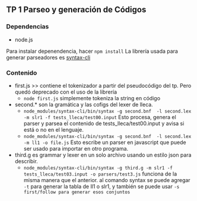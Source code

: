 ## TP 1 Parseo y generación de Códigos

### Dependencias

  * node.js

Para instalar depenendencia, hacer `npm install`
La librería usada para generar parseadores es [syntax-cli](https://www.npmjs.com/package/syntax-cli)

### Contenido

* first.js >>  contiene el tokenizador a partir del pseudocódigo del tp. Pero quedó deprecado con el uso de la librería
    * `node first.js` simplemente tokeniza la string en código
* second.* son la gramática y las cofigs del lexer de lleca. 
    * `node_modules/syntax-cli/bin/syntax -g second.bnf  -l second.lex -m slr1 -f tests_lleca/test00.input` Esto procesa, genera el parser y parsea el contenido de tests_lleca/test00.input y avisa si está o no en el lenguaje.
    * `node_modules/syntax-cli/bin/syntax -g second.bnf  -l second.lex -m ll1 -o file.js` Esto escribe un parser en javascript que puede ser usado para importar en otro programa.
* third.g es grammar y lexer en un solo archivo usando un estilo json para describir. 
    * `node_modules/syntax-cli/bin/syntax -g third.g -m slr1 -f tests_lleca/test03.input -o parsers/test3.js`  funciona de la misma manera que el anterior. al comando syntax se puede agregar `-t` para generar la tabla de ll1 o slr1, y también se puede usar `-s first/follow para generar esos conjuntos`